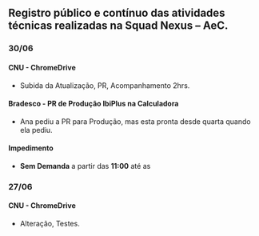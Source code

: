 ## **Registro público e contínuo das atividades técnicas realizadas na Squad Nexus – AeC.**

### 30/06

#### **CNU - ChromeDrive**
- Subida da Atualização, PR, Acompanhamento 2hrs.

#### **Bradesco - PR de Produção IbiPlus na Calculadora**
- Ana pediu a PR para Produção, mas esta pronta desde quarta quando ela pediu.

#### **Impedimento**
- **Sem Demanda** a partir das **11:00** até as 


### 27/06

#### **CNU - ChromeDrive**
- Alteração, Testes.



